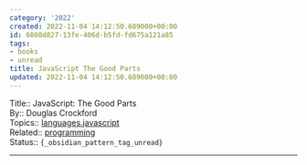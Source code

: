 ```yaml
---
category: '2022'
created: 2022-11-04 14:12:50.689000+00:00
id: 6808d827-13fe-406d-b5fd-fd675a121a85
tags:
- books
- unread
title: JavaScript The Good Parts
updated: 2022-11-04 14:12:50.689000+00:00
---
```

   
Title:: JavaScript: The Good Parts   
By:: Douglas Crockford   
Topics:: [languages.javascript](../../devlog/languages.javascript.md)   
Related:: [programming](../../topics/programming.md)   
Status:: `{_obsidian_pattern_tag_unread}`   
   
   
---